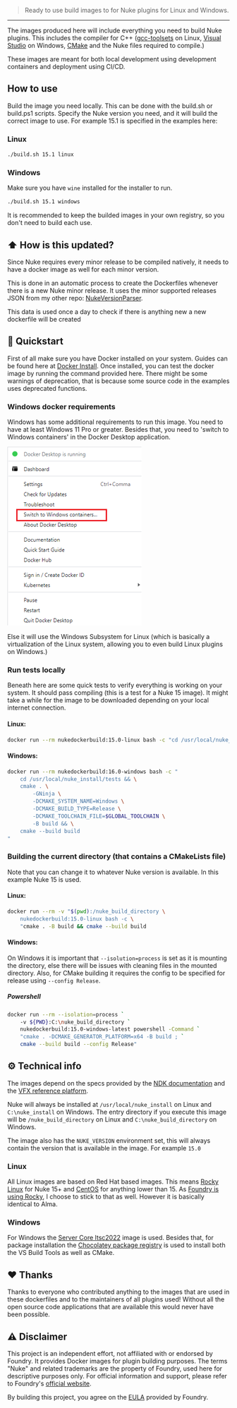 > Ready to use build images to for Nuke plugins for Linux and Windows.

--- 
The images produced here will include everything you need to build Nuke plugins. This includes the compiler for C++ ([gcc-toolsets](https://access.redhat.com/documentation/en-us/red_hat_developer_toolset/12) on Linux, [Visual Studio](https://visualstudio.microsoft.com/downloads/) on Windows, [CMake](https://cmake.org/) and the Nuke files required to compile.)

These images are meant for both local development using development containers and deployment using CI/CD.


## How to use
Build the image you need locally. This can be done with the build.sh or build.ps1 scripts. Specify the Nuke version you need, and it will build the correct image to use. For example 15.1 is specified in the examples here:

### Linux
```bash
./build.sh 15.1 linux
```

### Windows
Make sure you have `wine` installed for the installer to run.

```bash
./build.sh 15.1 windows
```

It is recommended to keep the builded images in your own registry, so you don't need to build each use.

## ⬆️ How is this updated? 
Since Nuke requires every minor release to be compiled natively, it needs to have a docker image as well for each minor version.

This is done in an automatic process to create the Dockerfiles whenever there is a new Nuke minor release. It uses the minor supported releases JSON from my other repo: [NukeVersionParser](https://codeberg.org/gillesvink/NukeVersionParser).

This data is used once a day to check if there is anything new a new dockerfile will be created

## 📝 Quickstart 
First of all make sure you have Docker installed on your system. Guides can be found here at [Docker Install](https://docs.docker.com/engine/install/).
Once installed, you can test the docker image by running the command provided here. There might be some warnings of deprecation, that is because some source code in the examples uses deprecated functions.

### Windows docker requirements
Windows has some additional requirements to run this image. You need to have at least Windows 11 Pro or greater. Besides that, you need to 'switch to Windows containers' in the Docker Desktop application.

![Switch to Windows Containers](./resources/switch_to_windows.png)

Else it will use the Windows Subsystem for Linux (which is basically a virtualization of the Linux system, allowing you to even build Linux plugins on Windows.)

### Run tests locally
Beneath here are some quick tests to verify everything is working on your system. It should pass compiling (this is a test for a Nuke 15 image). It might take a while for the image to be downloaded
depending on your local internet connection.

#### Linux:
```bash
docker run --rm nukedockerbuild:15.0-linux bash -c "cd /usr/local/nuke_install/tests && cmake . -B build && cmake --build build"
```

#### Windows:
```bash
docker run --rm nukedockerbuild:16.0-windows bash -c "
    cd /usr/local/nuke_install/tests && \
    cmake . \
        -GNinja \
        -DCMAKE_SYSTEM_NAME=Windows \
        -DCMAKE_BUILD_TYPE=Release \
        -DCMAKE_TOOLCHAIN_FILE=$GLOBAL_TOOLCHAIN \
        -B build && \
    cmake --build build
"
```

### Building the current directory (that contains a CMakeLists file)
Note that you can change it to whatever Nuke version is available. In this example Nuke 15 is used.
#### Linux:
```bash
docker run --rm -v "$(pwd):/nuke_build_directory \
    nukedockerbuild:15.0-linux bash -c \
    "cmake . -B build && cmake --build build
```

#### Windows:
On Windows it is important that `--isolution=process` is set as it is mounting the directory, else there will be issues with cleaning files in the mounted directory. Also, for CMake building it requires the config to be specified for release using `--config Release`.
##### Powershell
```bash
docker run --rm --isolation=process `
    -v ${PWD}:C:\nuke_build_directory `
    nukedockerbuild:15.0-windows-latest powershell -Command `
    "cmake . -DCMAKE_GENERATOR_PLATFORM=x64 -B build ; `
    cmake --build build --config Release"
```

## ⚙️ Technical info
The images depend on the specs provided by the [NDK documentation](https://learn.foundry.com/nuke/developers/13.2/ndkdevguide/intro/pluginbuildinginstallation.html) and the [VFX reference platform](https://vfxplatform.com/).

Nuke will always be installed at `/usr/local/nuke_install` on Linux and `C:\nuke_install` on Windows. The entry directory if you execute this image will be `/nuke_build_directory` on Linux and `C:\nuke_build_directory` on Windows.

The image also has the `NUKE_VERSION` environment set, this will always contain the version that is available in the image. For example `15.0`

### Linux
All Linux images are based on Red Hat based images. This means [Rocky Linux](https://hub.docker.com/_/rockylinux) for Nuke 15+ and [CentOS](https://hub.docker.com/_/centos) for anything lower than 15. As [Foundry is using Rocky](https://learn.foundry.com/nuke/content/release_notes/15.0/nuke_15.0v1_releasenotes.html), I choose to stick to that as well. However it is basically identical to Alma.

### Windows
For Windows the [Server Core ltsc2022](https://hub.docker.com/_/microsoft-windows-servercore) image is used. Besides that, for package installation the [Chocolatey package registry](https://community.chocolatey.org/packages) is used to install both the VS Build Tools as well as CMake.


## ❤️ Thanks
Thanks to everyone who contributed anything to the images that are used in these dockerfiles and to the maintainers of all plugins used! Without all the open source code applications that are available this would never have been possible.

## ⚠️ Disclaimer
This project is an independent effort, not affiliated with or endorsed by Foundry. 
It provides Docker images for plugin building purposes. 
The terms "Nuke" and related trademarks are the property of Foundry, 
used here for descriptive purposes only. For official information and support, 
please refer to Foundry's [official website](https://www.foundry.com/).

By building this project, you agree on the [EULA](https://www.foundry.com/eula) provided by Foundry.